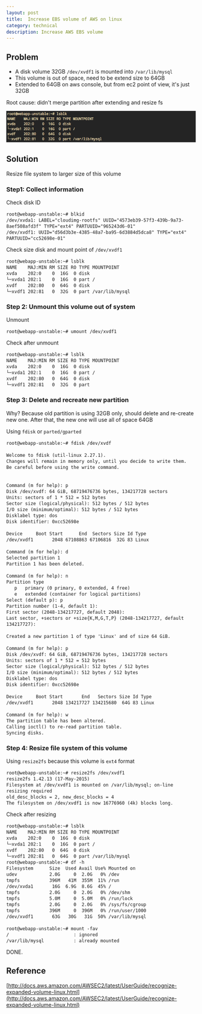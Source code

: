 ```yaml
---
layout: post
title:  Increase EBS volume of AWS on linux
category: technical 
description: Increase AWS EBS volume
---
```


## Problem

- A disk volume 32GB `/dev/xvdf1` is mounted into `/var/lib/mysql`
- This volume is out of space, need to be extend size to 64GB
- Extended to 64GB on aws console, but from ec2 point of view, it's just 32GB

Root cause: didn't merge partition after extending and resize fs

![](/assets/img/ebs-aws.png)

<!--description-->

## Solution

Resize file system to larger size of this volume

### Step1: Collect information

Check disk ID
```
root@webapp-unstable:~# blkid
/dev/xvda1: LABEL="cloudimg-rootfs" UUID="4573eb39-57f3-439b-9a73-8aef508afd3f" TYPE="ext4" PARTUUID="965243d6-01"
/dev/xvdf1: UUID="d56d3b3e-4385-48a7-ba95-6d3884d5dca8" TYPE="ext4" PARTUUID="cc52698e-01"
```

Check size disk and mount point of `/dev/xvdf1`
```
root@webapp-unstable:~# lsblk
NAME    MAJ:MIN RM SIZE RO TYPE MOUNTPOINT
xvda    202:0    0  16G  0 disk
└─xvda1 202:1    0  16G  0 part /
xvdf    202:80   0  64G  0 disk
└─xvdf1 202:81   0  32G  0 part /var/lib/mysql
```

### Step 2: Unmount this volume out of system 

Unmount
```
root@webapp-unstable:~# umount /dev/xvdf1
```

Check after unmount
```
root@webapp-unstable:~# lsblk
NAME    MAJ:MIN RM SIZE RO TYPE MOUNTPOINT
xvda    202:0    0  16G  0 disk
└─xvda1 202:1    0  16G  0 part /
xvdf    202:80   0  64G  0 disk
└─xvdf1 202:81   0  32G  0 part
```

### Step 3: Delete and recreate new partition

Why? Because old partition is using 32GB only, should delete and re-create new one. After that, the new one will use all of space 64GB

Using `fdisk` or `parted/gparted`
```
root@webapp-unstable:~# fdisk /dev/xvdf

Welcome to fdisk (util-linux 2.27.1).
Changes will remain in memory only, until you decide to write them.
Be careful before using the write command.


Command (m for help): p
Disk /dev/xvdf: 64 GiB, 68719476736 bytes, 134217728 sectors
Units: sectors of 1 * 512 = 512 bytes
Sector size (logical/physical): 512 bytes / 512 bytes
I/O size (minimum/optimal): 512 bytes / 512 bytes
Disklabel type: dos
Disk identifier: 0xcc52698e

Device     Boot Start      End  Sectors Size Id Type
/dev/xvdf1       2048 67108863 67106816  32G 83 Linux

Command (m for help): d
Selected partition 1
Partition 1 has been deleted.

Command (m for help): n
Partition type
   p   primary (0 primary, 0 extended, 4 free)
   e   extended (container for logical partitions)
Select (default p): p
Partition number (1-4, default 1):
First sector (2048-134217727, default 2048):
Last sector, +sectors or +size{K,M,G,T,P} (2048-134217727, default 134217727):

Created a new partition 1 of type 'Linux' and of size 64 GiB.

Command (m for help): p
Disk /dev/xvdf: 64 GiB, 68719476736 bytes, 134217728 sectors
Units: sectors of 1 * 512 = 512 bytes
Sector size (logical/physical): 512 bytes / 512 bytes
I/O size (minimum/optimal): 512 bytes / 512 bytes
Disklabel type: dos
Disk identifier: 0xcc52698e

Device     Boot Start       End   Sectors Size Id Type
/dev/xvdf1       2048 134217727 134215680  64G 83 Linux

Command (m for help): w
The partition table has been altered.
Calling ioctl() to re-read partition table.
Syncing disks.
```

### Step 4: Resize file system of this volume

Using `resize2fs` because this volume is `ext4` format
```
root@webapp-unstable:~# resize2fs /dev/xvdf1
resize2fs 1.42.13 (17-May-2015)
Filesystem at /dev/xvdf1 is mounted on /var/lib/mysql; on-line resizing required
old_desc_blocks = 2, new_desc_blocks = 4
The filesystem on /dev/xvdf1 is now 16776960 (4k) blocks long.
```

Check after resizing
```
root@webapp-unstable:~# lsblk
NAME    MAJ:MIN RM SIZE RO TYPE MOUNTPOINT
xvda    202:0    0  16G  0 disk
└─xvda1 202:1    0  16G  0 part /
xvdf    202:80   0  64G  0 disk
└─xvdf1 202:81   0  64G  0 part /var/lib/mysql
root@webapp-unstable:~# df -h
Filesystem      Size  Used Avail Use% Mounted on
udev            2.0G     0  2.0G   0% /dev
tmpfs           396M   41M  355M  11% /run
/dev/xvda1       16G  6.9G  8.6G  45% /
tmpfs           2.0G     0  2.0G   0% /dev/shm
tmpfs           5.0M     0  5.0M   0% /run/lock
tmpfs           2.0G     0  2.0G   0% /sys/fs/cgroup
tmpfs           396M     0  396M   0% /run/user/1000
/dev/xvdf1       63G   30G   31G  50% /var/lib/mysql

root@webapp-unstable:~# mount -fav
/                        : ignored
/var/lib/mysql           : already mounted
```

DONE.

## Reference

[http://docs.aws.amazon.com/AWSEC2/latest/UserGuide/recognize-expanded-volume-linux.html](http://docs.aws.amazon.com/AWSEC2/latest/UserGuide/recognize-expanded-volume-linux.html)